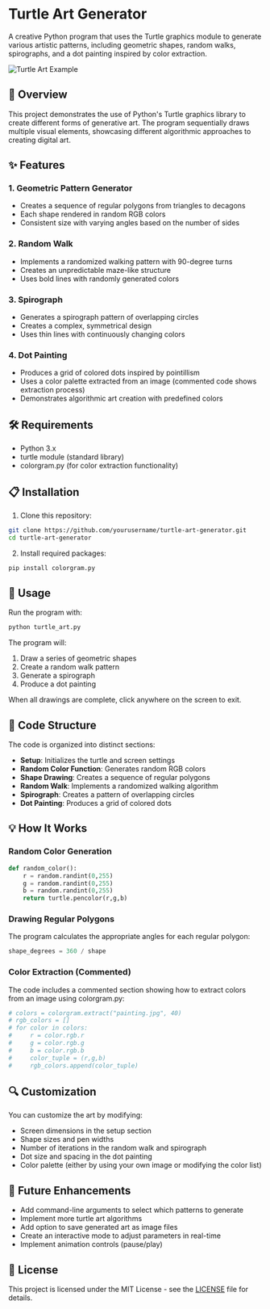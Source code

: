 # Turtle Art Generator

A creative Python program that uses the Turtle graphics module to generate various artistic patterns, including geometric shapes, random walks, spirographs, and a dot painting inspired by color extraction.

![Turtle Art Example](https://github.com/agemalj/turtle-art-generator/raw/main/examples/painting.jpg)

## 🎨 Overview

This project demonstrates the use of Python's Turtle graphics library to create different forms of generative art. The program sequentially draws multiple visual elements, showcasing different algorithmic approaches to creating digital art.

## ✨ Features

### 1. Geometric Pattern Generator
- Creates a sequence of regular polygons from triangles to decagons
- Each shape rendered in random RGB colors
- Consistent size with varying angles based on the number of sides

### 2. Random Walk
- Implements a randomized walking pattern with 90-degree turns
- Creates an unpredictable maze-like structure
- Uses bold lines with randomly generated colors

### 3. Spirograph
- Generates a spirograph pattern of overlapping circles
- Creates a complex, symmetrical design
- Uses thin lines with continuously changing colors

### 4. Dot Painting
- Produces a grid of colored dots inspired by pointillism
- Uses a color palette extracted from an image (commented code shows extraction process)
- Demonstrates algorithmic art creation with predefined colors

## 🛠️ Requirements

- Python 3.x
- turtle module (standard library)
- colorgram.py (for color extraction functionality)

## 📋 Installation

1. Clone this repository:
```bash
git clone https://github.com/yourusername/turtle-art-generator.git
cd turtle-art-generator
```

2. Install required packages:
```bash 
pip install colorgram.py
```

## 🚀 Usage

Run the program with:
```bash
python turtle_art.py
```

The program will:
1. Draw a series of geometric shapes
2. Create a random walk pattern
3. Generate a spirograph
4. Produce a dot painting

When all drawings are complete, click anywhere on the screen to exit.

## 🧩 Code Structure

The code is organized into distinct sections:

- **Setup**: Initializes the turtle and screen settings
- **Random Color Function**: Generates random RGB colors
- **Shape Drawing**: Creates a sequence of regular polygons
- **Random Walk**: Implements a randomized walking algorithm
- **Spirograph**: Creates a pattern of overlapping circles
- **Dot Painting**: Produces a grid of colored dots

## 💡 How It Works

### Random Color Generation
```python
def random_color():
    r = random.randint(0,255)
    g = random.randint(0,255)
    b = random.randint(0,255)
    return turtle.pencolor(r,g,b)
```

### Drawing Regular Polygons
The program calculates the appropriate angles for each regular polygon:
```python
shape_degrees = 360 / shape
```

### Color Extraction (Commented)
The code includes a commented section showing how to extract colors from an image using colorgram.py:
```python
# colors = colorgram.extract("painting.jpg", 40)
# rgb_colors = []
# for color in colors:
#     r = color.rgb.r
#     g = color.rgb.g
#     b = color.rgb.b
#     color_tuple = (r,g,b)
#     rgb_colors.append(color_tuple)
```

## 🔍 Customization

You can customize the art by modifying:
- Screen dimensions in the setup section
- Shape sizes and pen widths
- Number of iterations in the random walk and spirograph
- Dot size and spacing in the dot painting
- Color palette (either by using your own image or modifying the color list)

## 📝 Future Enhancements

- Add command-line arguments to select which patterns to generate
- Implement more turtle art algorithms
- Add option to save generated art as image files
- Create an interactive mode to adjust parameters in real-time
- Implement animation controls (pause/play)

## 📄 License

This project is licensed under the MIT License - see the [LICENSE](LICENSE) file for details.
